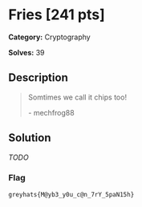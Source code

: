 # Fries [241 pts]

**Category:** Cryptography

**Solves:** 39

## Description
> Somtimes we call it chips too!
> 
> \- mechfrog88
## Solution

*TODO*

### Flag
`greyhats{M@yb3_y0u_c@n_7rY_5paN15h}`

